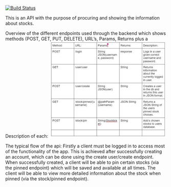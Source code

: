 [![Build Status](https://travis-ci.com/JonathanPJuhl/SystemudviklingBackend.svg?branch=main)](https://travis-ci.com/JonathanPJuhl/SystemudviklingBackend)

This is an API with the purpose of procuring and showing the information about stocks.


Overview of the different endpoints used through the backend which shows methods (POST, GET, PUT, DELETE), URL’s, Params, Returns plus a Description of each:
![img_1.png](img_1.png)


The typical flow of the api:
Firstly a client must be logged in to access most of the functionality of the app.
This is achieved after successfully creating an account, which can be done using the create user/create endpoint.
When successfully created, a client will be able to pin certain stocks (via the pinned endpoint) which will be saved and available at all times. The client will be able to view more detailed information about the stock when pinned (via the stock/pinned endpoint).
